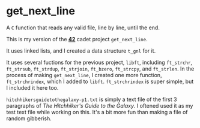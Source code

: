 # get_next_line
A `C` function that reads any valid file, line by line, until the end.

This is my version of the **[42](https://www.42.us.org/)** cadet project `get_next_line`.

It uses linked lists, and I created a data structure `t_gnl` for it.

It uses several fuctions for the previous project, `libft`, including `ft_strchr`, `ft_strsub`, `ft_strdup`, `ft_strjoin`, `ft_bzero`, `ft_strcpy`, and `ft_strlen`. In the process of making `get_next_line`, I created one more function, `ft_strchrindex`, which I added to `libft`. `ft_strchrindex` is super simple, but I included it here too.

`hitchhikersguidetothegalaxy-p1.txt` is simply a text file of the first 3 paragraphs of _The Hitchhiker's Guide to the Galaxy_. I oftened used it as my test text file while working on this. It's a bit more fun than making a file of random gibberish.
